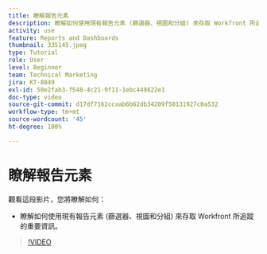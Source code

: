 ```yaml
---
title: 瞭解報告元素
description: 瞭解如何使用現有報告元素 (篩選器、視圖和分組) 來存取 Workfront 所追蹤的資訊。
activity: use
feature: Reports and Dashboards
thumbnail: 335145.jpeg
type: Tutorial
role: User
level: Beginner
team: Technical Marketing
jira: KT-8849
exl-id: 50e2fab3-f548-4c21-9f11-1ebc449822e1
doc-type: video
source-git-commit: d17df7162ccaab6b62db34209f50131927c0a532
workflow-type: tm+mt
source-wordcount: '45'
ht-degree: 100%

---
```


# 瞭解報告元素

觀看這段影片，您將瞭解如何：

* 瞭解如何使用現有報告元素 (篩選器、視圖和分組) 來存取 Workfront 所追蹤的重要資訊。

>[!VIDEO](https://video.tv.adobe.com/v/335145/?quality=12&learn=on&enablevpops)
